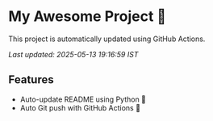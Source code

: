 # My Awesome Project 🚀

This project is automatically updated using GitHub Actions.

_Last updated: 2025-05-13 19:16:59 IST_

## Features
- Auto-update README using Python 🐍
- Auto Git push with GitHub Actions 🤖
